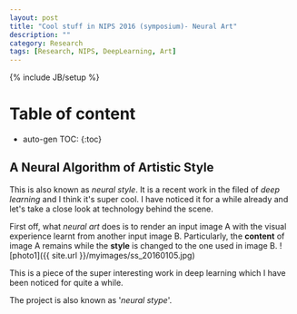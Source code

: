 ```yaml
---
layout: post
title: "Cool stuff in NIPS 2016 (symposium)- Neural Art"
description: ""
category: Research
tags: [Research, NIPS, DeepLearning, Art]
---
```

{% include JB/setup %}
<script type="text/javascript"
 src="http://cdn.mathjax.org/mathjax/latest/MathJax.js?config=TeX-AMS-MML_HTMLorMML">
</script>
 
# Table of content
* auto-gen TOC:
{:toc}




## A Neural Algorithm of Artistic Style

This is also known as _neural style_. It is a recent work in the filed of _deep learning_ and I think it's super cool. I have noticed it for a while already and let's take a close look at technology behind the scene.

First off, what _neural art_ does is to render an input image A with the visual experience learnt from another input image B. Particularly, the **content** of image A remains while the **style** is changed to the one used in image B.
![photo1]({{ site.url }}/myimages/ss_20160105.jpg)


This is a piece of the super interesting work in deep learning which I have been noticed for quite a while.




The project is also known as '_neural stype_'.